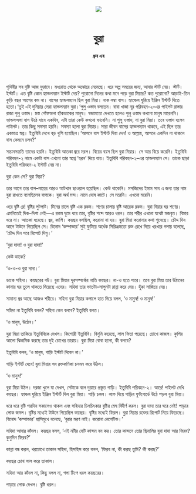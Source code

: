 <div align=center>
<img src=https://images.prothomalo.com/prothomalo-bangla/2021-01/1d75151c-eff9-4e9f-ac28-aebc4618d00f/palo_bangla_og.png />
<br><br>
<h1>বুরা</h1> 
<h4>ধ্রুব এষ</h4>
<br><br>
</div>

পৃথিবীর সব বৃষ্টি আজ ফুরাবে। মধ্যরাত থেকে অঝোরে নেমেছে। ধরে অল্প সময়ের জন্য, আবার স্টার্ট নেয়। স্টার্ট। ইস্টার্ট। এত বৃষ্টি কোন হ্যান্ডলম্যান ইস্টার্ট দেয়? পুরোনো দিনের কথা মনে পড়ে বুরা মিয়ার? কত পুরোনো? আড়াই-তিন কুড়ি বছর আগের কম না। বাসের হ্যান্ডলম্যান ছিল বুরা মিয়া। নাক লম্বা বাস। হ্যান্ডেল ঘুরিয়ে ইঞ্জিন ইস্টার্ট দিতে হতো।‘তুই এই দুনিয়ার সেরা হ্যান্ডলম্যান বুরা।’পুলু ওস্তাদ বলতেন। বাবা খাজা নূর পরিবহন-২–এর পাইলট রাস্তার রাজা পুলু ওস্তাদ। মস্ত গোঁফঅলা হাঁকডাকের মানুষ। ষন্ডামতো দেখতে হলেও পুলু ওস্তাদ কখনো মানুষ মারেননি।হ্যান্ডলঅলা বাস উঠে যাবে একদিন, এটা তারা কেউ কখনো ভাবেনি। না পুলু ওস্তাদ, না বুরা মিয়া। তবে ওস্তাদ হলেন পাইলট। তার কিছু সমস্যা হয়নি। সমস্যা হলো বুরা মিয়ার। সারা জীবন বাসের হ্যান্ডলম্যান থাকবে, এই ছিল তার একমাত্র স্বপ্ন। ইতুবিবি দেখে বড় খুশি হয়েছিল।‘আপনে বাস ইস্টাট দিয়া দেন! ও আল্লাহ, আপনে একদিন না থাকলে বাস কেমনে চলব?’

সন্তানসন্ততি তাদের হয়নি। ইতুবিবি আতকা জ্বরে মরল। বিয়ের বয়স ছিল বুরা মিয়ার। সে আর বিয়ে করেনি। ইতুবিবি পরিবহন-২ নামে একটা বাস এখনো তার স্বপ্নে ‘হরন’ দিয়ে যায়। ইতুবিবি পরিবহন-২–এর হ্যান্ডলম্যান সে। তাকে ছাড়া ইতুবিবি পরিবহন-২ ইস্টার্ট নেয় না।

বুরা কেন সে? বুরা মিয়া?

তার আগে তার বাপ–মায়ের আরও আটখান ছাওয়াল হয়েছিল। কেউ থাকেনি। মসজিদের ইমাম সাব এ জন্য তার নাম বুরা রাখতে বলেছিলেন বাপকে। বুরা অর্থ মন্দ। নামে দোষ কাটে। সে মরেনি। এখনো মরেনি।

ওরে বৃষ্টি রে! বৃষ্টির লুটপাট। টিনের চালে বৃষ্টি এক রকম। শণের চালায় বৃষ্টি আরেক রকম। বুরা মিয়ার ঘর শণের। এমনিতেই দিক–দিশা নেই—এ রকম ঘুমে ধরে তার, বৃষ্টির শব্দে আরও ধরল। তার শরীর এখনো যথেষ্ট মজবুত। বিমার ধরে না। আতকা ধরেছে। জ্বর, কাশি। কয়ছর বলছিল, করোনা না হয়। বুরা মিয়া করোনার কথা শুনেছে। চৌদ্দ দিন আগে টাউনে গিয়েছিল সে। বিনোদ ‘কম্পান্ডার’ সুই ফুটিয়ে অর্ধেক সিরিঞ্জমতো রক্ত রেখে দিয়ে খরখরে গলায় বলেছে, ‘চৌদ্দ দিন পরে রিপোট দিমু।’

‘বুরা দাদা! ও বুরা দাদা!’

কেউ ডাকে?

‘ও-ও-ও বুরা দাদা।’

ডাকে সহিদা। কয়ছরের বউ। বুরা মিয়ার দূরসম্পর্কের নাতি কয়ছর। না-ও হতে পারে। তবে বুরা মিয়া তার উঠানের কানায় ঘর তুলে থাকতে দিয়েছে এদের। সহিদা তার ভাতটা–সালুনটা রান্না করে দেয়। হুঁকা সাজিয়ে দেয়।

সামান্য জ্বর আছে আজও শরীরে। সহিদা বুরা মিয়ার কপালে হাত দিয়ে বলল, ‘ও মানুষ! ও মানুষ!’

সহিদা না ইতুবিবি বলল? সহিদা কেন বলবে? ইতুবিবি বলত।

‘ও মানুষ, উঠেন।’

বুরা মিয়া তাকিয়ে ইতুবিবিকে দেখল। কিশোরী ইতুবিবি। বিনুনি করেছে, লাল ফিতা পরেছে। চোখে কাজল। কুপির আলো ঝিকমিক করছে তার দুই চোখের তারায়। বুরা মিয়া বোবা হলো, কী বলবে?

ইতুবিবি বলল, ‘ও মানুষ, গাড়ি ইস্টাট দিবেন না।’

গাড়ি ইস্টার্ট দেবে! বুরা মিয়ার সব রক্তকণিকা চনমন করে উঠল।

‘ও মানুষ!’

বুরা মিয়া উঠল। দরজা খুলে যা দেখল, সেটাকে বলে দুয়ারে প্রস্তুত গাড়ি। ইতুবিবি পরিবহন-২। আরে! পাইলট দেখি কয়ছর। হ্যান্ডল ঘুরিয়ে ইঞ্জিন ইস্টার্ট দিল বুরা মিয়া। গাড়ি চলল। লাফ দিয়ে গাড়ির ফুটবোর্ডে উঠে পড়ল বুরা মিয়া।

ধরে ধরে বৃষ্টি পরদিন সকালেও থাকল এবং সহিদার চিলচিৎকার বৃষ্টির মেঘ বিদীর্ণ করল। বুরা দাদা তার ঘরে নেই! পাড়ার লোক জমল। বৃষ্টির মধ্যেই টাউনে গিয়েছিল কয়ছর। বৃষ্টির মধ্যেই ফিরল। বুরা মিয়ার রক্তের রিপোর্ট নিয়ে ফিরেছে। বিনোদ ‘কম্পান্ডার’ হাসিমুখে বলেছে, ‘বুরার মরণ নাই। করোনা নেগেটিভ।’

সহিদা আবার কাঁদল। কয়ছর বলল, ‘এই নটীর বেটি কান্দন বন কর। তোর কান্দনে তোর ছিনালির বুরা দাদা আর ফিরব? কুনুদিন ফিরব?’

কান্না বন্ধ করল, খরচোখে তাকাল সহিদা, হিসহিস করে বলল, ‘ফিরব না, কী করছ তুমি? কী করছ?’

কয়ছর চোখ লাল করে তাকাল।

সহিদা আর কাঁদল না, কিছু বলল না, গলা টিপে ধরল কয়ছরের।

পাড়ার লোক দেখল। বৃষ্টি ধরল। 


